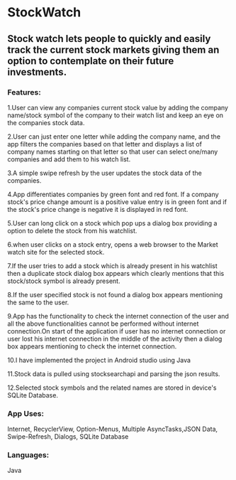 # StockWatch
## Stock watch lets people to quickly and easily track the current stock markets giving them an option to contemplate on their future investments.
### Features:
1.User can view any companies current stock value by adding the company name/stock symbol of the company to their watch list and keep an eye on the companies stock data.

2.User can just enter one letter while adding the company name, and the app filters the companies based on that letter and displays a list of company names starting on that letter so that user can select one/many companies and add them to his watch list.

3.A simple swipe refresh by the user updates the stock data of the companies.

4.App differentiates companies by green font and red font. If a company stock's price change amount is a positive value entry is in green font and if the stock's price change is negative it is displayed in red font.

5.User can long click on a stock which pop ups a dialog box providing a option to delete the stock from his watchlist.

6.when user clicks on a stock entry, opens a web browser to the Market watch site for the selected stock.

7.If the user tries to add a stock which is already present in his watchlist then a duplicate stock dialog box appears which clearly mentions that this stock/stock symbol is already present.

8.If the user specified stock is not found a dialog box appears mentioning the same to the user.

9.App has the functionality to check the internet connection of the user and all the above functionalities cannot be performed without internet connection.On start of the application if user has no internet connection or user lost his internet connection in the middle of the activity then a dialog box appears mentioning to check the internet connection.

10.I have implemented the project in Android studio using Java

11.Stock data is pulled using stocksearchapi and parsing the json results.

12.Selected stock symbols and the related names are stored in device's SQLite Database.

### App Uses:
Internet, RecyclerView, Option-Menus, Multiple AsyncTasks,JSON Data, Swipe-Refresh, Dialogs, SQLite Database

### Languages:
Java
